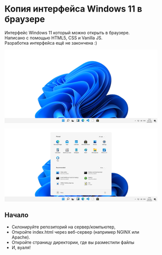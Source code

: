 # Копия интерфейса Windows 11 в браузере

Интерфейс Windows 11 который можно открыть в браузере.<br>
Написано с помощью HTML5, CSS и Vanilla JS.<br>
Разработка интерфейса ещё не закончена :)

![Sample Image](assets/demo/image-1.png)

![Sample Image](assets/demo/image-2.png)

## Начало

- Склонируйте репозиторий на сервер/компьютер,
- Откройте index.html через веб-сервер (например NGINX или Apache).
- Откройте страницу директории, где вы разместили файлы
- И, вуаля!
